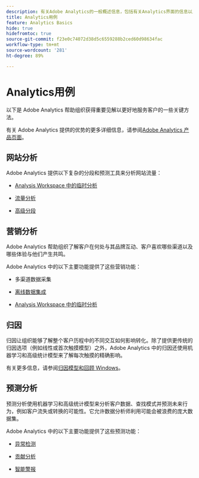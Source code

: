 ```yaml
---
description: 有关Adobe Analytics的一般概述信息，包括有关Analytics界面的信息以及管理员、分析师、用户和开发人员的入门信息。
title: Analytics用例
feature: Analytics Basics
hide: true
hidefromtoc: true
source-git-commit: f23e0c74072d38d5c6559288b2ced60d98634fac
workflow-type: tm+mt
source-wordcount: '281'
ht-degree: 89%

---
```


# Analytics用例

以下是 Adobe Analytics 帮助组织获得重要见解以更好地服务客户的一些关键方法。

有关 Adobe Analytics 提供的优势的更多详细信息，请参阅[Adobe Analytics 产品页面](https://business.adobe.com/products/analytics/adobe-analytics.html)。

## 网站分析

Adobe Analytics 提供以下复杂的分段和预测工具来分析网站流量：

* [Analysis Workspace 中的临时分析](/help/analyze/analysis-workspace/home.md)

* [流量分析](/help/analyze/analysis-workspace/visualizations/c-flow/flow.md)

* [高级分段](https://experienceleague.adobe.com/docs/analytics/components/segmentation/seg-home.html)


## 营销分析

Adobe Analytics 帮助组织了解客户在何处与其品牌互动、客户喜欢哪些渠道以及哪些体验与他们产生共鸣。

Adobe Analytics 中的以下主要功能提供了这些营销功能：

* 多渠道数据采集

* [离线数据集成](https://experienceleague.adobe.com/docs/analytics/import/data-sources/overview.html?lang=zh-Hans)

* [Analysis Workspace 中的临时分析](/help/analyze/analysis-workspace/home.md)

## 归因

归因让组织能够了解整个客户历程中的不同交互如何影响转化。除了提供更传统的归因选项（例如线性或首次触摸模型）之外，Adobe Analytics 中的归因还使用机器学习和高级统计模型来了解每次触摸的精确影响。

有关更多信息，请参阅[归因模型和回顾 Windows](/help/analyze/analysis-workspace/attribution/models.md)。

## 预测分析

预测分析使用机器学习和高级统计模型来分析客户数据、查找模式并预测未来行为，例如客户流失或转换的可能性。它允许数据分析师利用可能会被浪费的庞大数据集。

Adobe Analytics 中的以下主要功能提供了这些预测功能：

* [异常检测](#anomaly-detection)

* [贡献分析](#contribution-analysis)

* [智能警报](#intelligent-alerts)